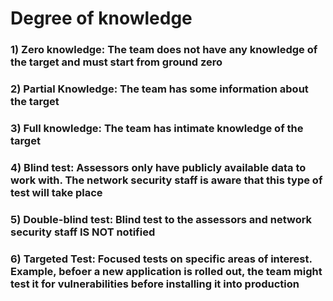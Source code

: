 # Degree of knowledge

### 1) Zero knowledge: The team does not have any knowledge of the target and must start from ground zero

### 2) Partial Knowledge: The team has some information about the target

### 3) Full knowledge: The team has intimate knowledge of the target

### 4) Blind test: Assessors only have publicly available data to work with. The network security staff is aware that this type of test will take place

### 5) Double-blind test: Blind test to the assessors and network security staff IS NOT notified

### 6) Targeted Test: Focused tests on specific areas of interest. Example, befoer a new application is rolled out, the team might test it for vulnerabilities before installing it into production

